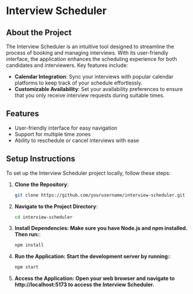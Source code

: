 # Interview Scheduler

## About the Project

The Interview Scheduler is an intuitive tool designed to streamline the process of booking and managing interviews. With its user-friendly interface, the application enhances the scheduling experience for both candidates and interviewers. Key features include:

- **Calendar Integration**: Sync your interviews with popular calendar platforms to keep track of your schedule effortlessly.
- **Customizable Availability**: Set your availability preferences to ensure that you only receive interview requests during suitable times.

## Features

- User-friendly interface for easy navigation
- Support for multiple time zones
- Ability to reschedule or cancel interviews with ease

## Setup Instructions

To set up the Interview Scheduler project locally, follow these steps:

1. **Clone the Repository**:
   ```bash
   git clone https://github.com/yourusername/interview-scheduler.git

2. **Navigate to the Project Directory**:
   ```bash
   cd interview-scheduler

3. **Install Dependencies: Make sure you have Node.js and npm installed. Then run:**:
   ```bash
   npm install

4. **Run the Application: Start the development server by running:**:
   ```bash
   npm start

5. **Access the Application: Open your web browser and navigate to http://localhost:5173 to access the Interview Scheduler.**

